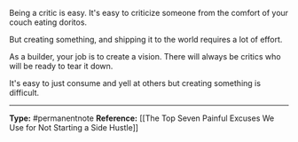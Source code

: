 Being a critic is easy. It's easy to criticize someone from the comfort of your couch eating doritos. 

But creating something, and shipping it to the world requires a lot of effort. 

As a builder, your job is to create a vision. There will always be critics who will be ready to tear it down. 

It's easy to just consume and yell at others but creating something is difficult. 


----
**Type:** #permanentnote 
**Reference:** [[The Top Seven Painful Excuses We Use for Not Starting a Side Hustle]]

